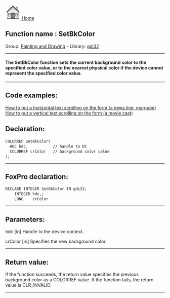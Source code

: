 [<img src="../../images/home.png"> Home ](https://github.com/VFPX/Win32API)  

## Function name : SetBkColor
Group: [Painting and Drawing](../../functions_group.md#Painting_and_Drawing)  -  Library: [gdi32](../../Libraries.md#gdi32)  
***  


#### The SetBkColor function sets the current background color to the specified color value, or to the nearest physical color if the device cannot represent the specified color value. 
***  


## Code examples:
[How to put a horizontal text scrolling on the form (a news line, marquee)](../../samples/sample_352.md)  
[How to put a vertical text scrolling on the form (a movie cast)](../../samples/sample_354.md)  

## Declaration:
```foxpro  
COLORREF SetBkColor(
  HDC hdc,           // handle to DC
  COLORREF crColor   // background color value
);  
```  
***  


## FoxPro declaration:
```foxpro  
DECLARE INTEGER SetBkColor IN gdi32;
	INTEGER hdc,;
	LONG    crColor  
```  
***  


## Parameters:
hdc 
[in] Handle to the device context. 

crColor 
[in] Specifies the new background color.  
***  


## Return value:
If the function succeeds, the return value specifies the previous background color as a COLORREF value. If the function fails, the return value is CLR_INVALID. 
  
***  

